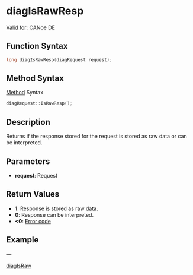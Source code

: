 # diagIsRawResp

[Valid for](../../../Shared/FeatureAvailability.md): CANoe DE

## Function Syntax

```c
long diagIsRawResp(diagRequest request);
```

## Method Syntax

[Method](../../../Shared/CAPL/General/ClassesAndObjects.md) Syntax

```c
diagRequest::IsRawResp();
```

## Description

Returns if the response stored for the request is stored as raw data or can be interpreted.

## Parameters

- **request**: Request

## Return Values

- **1**: Response is stored as raw data.
- **0**: Response can be interpreted.
- **<0**: [Error code](../CAPLfunctionsDiagnosticsErrorCode.md)

## Example

—

[diagIsRaw](CAPLfunctionDiagIsRaw.md)
